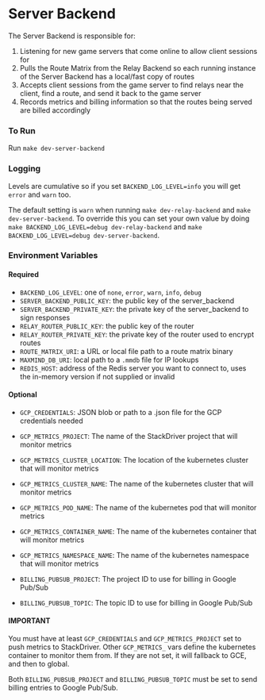 # Server Backend

The Server Backend is responsible for:

1. Listening for new game servers that come online to allow client sessions for
2. Pulls the Route Matrix from the Relay Backend so each running instance of the Server Backend has a local/fast copy of routes
3. Accepts client sessions from the game server to find relays near the client, find a route, and send it back to the game server
4. Records metrics and billing information so that the routes being served are billed accordingly

### To Run

Run `make dev-server-backend`

### Logging

Levels are cumulative so if you set `BACKEND_LOG_LEVEL=info` you will get `error` and `warn` too.

The default setting is `warn` when running `make dev-relay-backend` and `make dev-server-backend`. To override this you can set your own value by doing `make BACKEND_LOG_LEVEL=debug dev-relay-backend` and `make BACKEND_LOG_LEVEL=debug dev-server-backend`.

### Environment Variables

#### Required

- `BACKEND_LOG_LEVEL`: one of `none`, `error`, `warn`, `info`, `debug`
- `SERVER_BACKEND_PUBLIC_KEY`: the public key of the server_backend
- `SERVER_BACKEND_PRIVATE_KEY`: the private key of the server_backend to sign responses
- `RELAY_ROUTER_PUBLIC_KEY`: the public key of the router
- `RELAY_ROUTER_PRIVATE_KEY`: the private key of the router used to encrypt routes
- `ROUTE_MATRIX_URI`: a URL or local file path to a route matrix binary
- `MAXMIND_DB_URI`: local path to a `.mmdb` file for IP lookups
- `REDIS_HOST`: address of the Redis server you want to connect to, uses the in-memory version if not supplied or invalid

#### Optional

- `GCP_CREDENTIALS`: JSON blob or path to a .json file for the GCP credentials needed

- `GCP_METRICS_PROJECT`: The name of the StackDriver project that will monitor metrics
- `GCP_METRICS_CLUSTER_LOCATION`: The location of the kubernetes cluster that will monitor metrics
- `GCP_METRICS_CLUSTER_NAME`: The name of the kubernetes cluster that will monitor metrics
- `GCP_METRICS_POD_NAME`: The name of the kubernetes pod that will monitor metrics
- `GCP_METRICS_CONTAINER_NAME`: The name of the kubernetes container that will monitor metrics
- `GCP_METRICS_NAMESPACE_NAME`: The name of the kubernetes namespace that will monitor metrics

- `BILLING_PUBSUB_PROJECT`: The project ID to use for billing in Google Pub/Sub
- `BILLING_PUBSUB_TOPIC`: The topic ID to use for billing in Google Pub/Sub

#### IMPORTANT

You must have at least `GCP_CREDENTIALS` and `GCP_METRICS_PROJECT` set to push metrics to StackDriver. Other `GCP_METRICS_` vars define the kubernetes container to monitor them from. If they are not set, it will fallback to GCE, and then to global.

Both `BILLING_PUBSUB_PROJECT` and `BILLING_PUBSUB_TOPIC` must be set to send billing entries to Google Pub/Sub.
